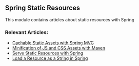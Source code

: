 ## Spring Static Resources

This module contains articles about static resources with Spring

### Relevant Articles:
- [Cachable Static Assets with Spring MVC](http://www.baeldung.com/cachable-static-assets-with-spring-mvc)
- [Minification of JS and CSS Assets with Maven](http://www.baeldung.com/maven-minification-of-js-and-css-assets)
- [Serve Static Resources with Spring](http://www.baeldung.com/spring-mvc-static-resources)
- [Load a Resource as a String in Spring](https://www.baeldung.com/spring-load-resource-as-string)
